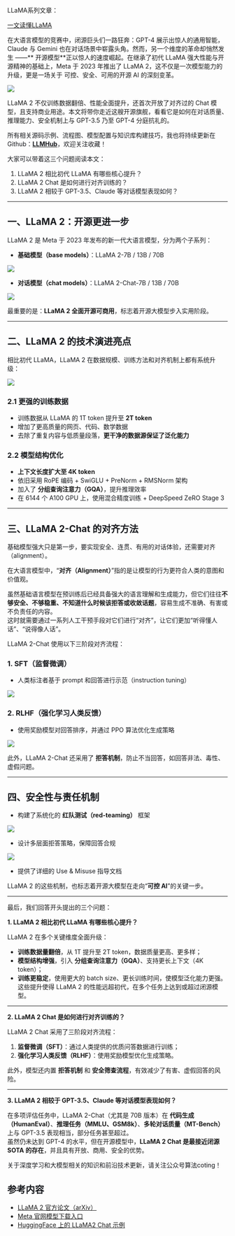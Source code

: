 LLaMA系列文章：

[一文读懂LLaMA](https://zhuanlan.zhihu.com/p/1930326295067199098)



在大语言模型的竞赛中，闭源巨头们一路狂奔：GPT-4 展示出惊人的通用智能，Claude 与 Gemini 也在对话场景中崭露头角。然而，另一个维度的革命却悄然发生 ——** 开源模型**正以惊人的速度崛起。在继承了初代 LLaMA 强大性能与开源精神的基础上，Meta 于 2023 年推出了 LLaMA 2，这不仅是一次模型能力的升级，更是一场关于 可控、安全、可用的开源 AI 的深刻变革。  

![](https://cdn.nlark.com/yuque/0/2025/png/28454971/1753106786397-6a6d3bb3-7155-4446-8ca2-7cf67b100618.png)

LLaMA 2 不仅训练数据翻倍、性能全面提升，还首次开放了对齐过的 Chat 模型，且支持商业用途。本文将带你走近这艘开源旗舰，看看它是如何在对话质量、推理能力、安全机制上与 GPT-3.5 乃至 GPT-4 分庭抗礼的。  

<font style="color:rgb(25, 27, 31);">所有相关源码示例、流程图、模型配置与知识库构建技巧，我也将持续更新在Github：</font>[**<font style="color:rgb(25, 27, 31);">LLMHub</font>**](https://github.com/zhangting-hit/LLMHub)<font style="color:rgb(25, 27, 31);">，欢迎关注收藏！</font>

<font style="color:rgb(25, 27, 31);">大家可以带着这三个问题阅读本文：</font>

1. <font style="color:rgb(25, 27, 31);">LLaMA 2 相比初代 LLaMA 有哪些核心提升？</font>
2. <font style="color:rgb(25, 27, 31);">LLaMA 2 Chat 是如何进行对齐训练的？</font>
3. <font style="color:rgb(25, 27, 31);">LLaMA 2 相较于 GPT-3.5、Claude 等对话模型表现如何？</font>

---

## <font style="color:rgb(25, 27, 31);">一、LLaMA 2：开源更进一步</font>
<font style="color:rgb(25, 27, 31);">LLaMA 2 是 Meta 于 2023 年发布的新一代大语言模型，分为两个子系列：</font>

+ **基础模型（base models）**<font style="color:rgb(25, 27, 31);">：LLaMA 2-7B / 13B / 70B</font>

![](https://cdn.nlark.com/yuque/0/2025/png/28454971/1753002319779-60354135-fdf7-4665-ad35-eaeb8d91b22f.png)

+ **对话模型（chat models）**<font style="color:rgb(25, 27, 31);">：LLaMA 2-Chat-7B / 13B / 70B</font>

![](https://cdn.nlark.com/yuque/0/2025/png/28454971/1753002560822-d00c0b3b-7ee9-40b1-bac7-64a7ab6910ba.png)

<font style="color:rgb(25, 27, 31);">最重要的是：</font>**LLaMA 2 全面开源可商用**<font style="color:rgb(25, 27, 31);">，标志着开源大模型步入实用阶段。</font>

---

## <font style="color:rgb(25, 27, 31);">二、LLaMA 2 的技术演进亮点</font>
<font style="color:rgb(25, 27, 31);">相比初代 LLaMA，LLaMA 2 在数据规模、训练方法和对齐机制上都有系统升级：</font>

![](https://cdn.nlark.com/yuque/0/2025/png/28454971/1753002651635-e668bd6e-f59e-450d-be3a-20910a812533.png)

### 2.1<font style="color:rgb(25, 27, 31);"> 更强的训练数据</font>
+ <font style="color:rgb(25, 27, 31);">训练数据从 LLaMA 的 1T token 提升至 </font>**2T token**
+ <font style="color:rgb(25, 27, 31);">增加了更高质量的网页、代码、数学数据</font>
+ <font style="color:rgb(25, 27, 31);">去除了重复内容与低质量段落，</font>**更干净的数据源保证了泛化能力**

### <font style="color:rgb(25, 27, 31);">2.2 模型结构优化</font>
+ **上下文长度扩大至 4K token**
+ <font style="color:rgb(25, 27, 31);">依旧采用 RoPE 编码 + SwiGLU + PreNorm + RMSNorm 架构</font>
+ <font style="color:rgb(25, 27, 31);">加入了 </font>**分组查询注意力（GQA）**<font style="color:rgb(25, 27, 31);">，提升推理效率</font>
+ <font style="color:rgb(25, 27, 31);">在 6144 个 A100 GPU 上，使用混合精度训练 + DeepSpeed ZeRO Stage 3</font>

---

## <font style="color:rgb(25, 27, 31);">三、LLaMA 2-Chat 的对齐方法</font>
<font style="color:rgb(25, 27, 31);">基础模型强大只是第一步，要实现安全、连贯、有用的对话体验，还需要对齐（alignment）。</font>

在大语言模型中，“**对齐（Alignment）**”指的是让模型的行为更符合人类的意图和价值观。

<font style="color:rgb(25, 27, 31);">虽然基础语言模型在预训练后已经具备强大的语言理解和生成能力，但它们往往</font>**不够安全、不够稳重、不知道什么时候该拒答或收敛话题**<font style="color:rgb(25, 27, 31);">，容易生成不准确、有害或不负责任的内容。  
</font><font style="color:rgb(25, 27, 31);">这时就需要通过一系列人工干预手段对它们进行“对齐”，让它们更加“听得懂人话”、“说得像人话”。</font>

<font style="color:rgb(25, 27, 31);">LLaMA 2-Chat 使用以下三阶段对齐流程：</font>

### <font style="color:rgb(25, 27, 31);">1. SFT（监督微调）</font>
+ <font style="color:rgb(25, 27, 31);">人类标注者基于 prompt 和回答进行示范（instruction tuning）</font>

![](https://cdn.nlark.com/yuque/0/2025/png/28454971/1753002696214-c8120b34-346d-4c29-85c1-bcfe50ada34f.png)

### <font style="color:rgb(25, 27, 31);">2. RLHF（强化学习人类反馈）</font>
+ <font style="color:rgb(25, 27, 31);">使用奖励模型对回答排序，并通过 PPO 算法优化生成策略</font>

![](https://cdn.nlark.com/yuque/0/2025/png/28454971/1753002301579-5bb7c4b4-f364-4e72-8313-8f0dcf3734f7.png)



<font style="color:rgb(25, 27, 31);">此外，LLaMA 2-Chat 还采用了 </font>**拒答机制**<font style="color:rgb(25, 27, 31);">，防止不当回答，如回答非法、毒性、虚假问题。</font>

---

## <font style="color:rgb(25, 27, 31);">四、安全性与责任机制</font>
+ <font style="color:rgb(25, 27, 31);">构建了系统化的 </font>**红队测试（red-teaming）**<font style="color:rgb(25, 27, 31);"> 框架</font>

![](https://cdn.nlark.com/yuque/0/2025/png/28454971/1753002277839-ca1b6062-c1ec-4ac8-b160-305b6d45d383.png)

+ <font style="color:rgb(25, 27, 31);">设计多层面拒答策略，保障回答合规</font>

![](https://cdn.nlark.com/yuque/0/2025/png/28454971/1753002455368-25761aeb-f596-4c54-a900-a4fb275b8f3d.png)

+ <font style="color:rgb(25, 27, 31);">提供了详细的 Use & Misuse 指导文档</font>

<font style="color:rgb(25, 27, 31);">LLaMA 2 的这些机制，也标志着开源大模型在走向“</font>**<font style="color:rgb(25, 27, 31);">可控 AI</font>**<font style="color:rgb(25, 27, 31);">”的关键一步。</font>

---

最后，我们回答开头提出的三个问题：

**1. LLaMA 2 相比初代 LLaMA 有哪些核心提升？**

LLaMA 2 在多个关键维度全面升级：

+ **训练数据量翻倍**，从 1T 提升至 2T token，数据质量更高、更多样；
+ **模型结构增强**，引入 **分组查询注意力（GQA）**、支持更长上下文（4K token）；
+ **训练更稳定**，使用更大的 batch size、更长训练时间，使模型泛化能力更强。  
这些提升使得 LLaMA 2 的性能远超初代，在多个任务上达到或超过闭源模型。

---

**2. LLaMA 2 Chat 是如何进行对齐训练的？**

LLaMA 2 Chat 采用了三阶段对齐流程：

1. **监督微调（SFT）**：通过人类提供的优质问答数据进行训练；
2. **强化学习人类反馈（RLHF）**：使用奖励模型优化生成策略。

此外，模型还内置 **拒答机制** 和 **安全筛查流程**，有效减少了有害、虚假回答的风险。

---

**3. LLaMA 2 相较于 GPT-3.5、Claude 等对话模型表现如何？**

在多项评估任务中，LLaMA 2-Chat（尤其是 70B 版本）在 **代码生成（HumanEval）**、**推理任务（MMLU、GSM8k）**、**多轮对话质量（MT-Bench）** 上与 GPT-3.5 表现相当，部分任务甚至超过。  
虽然仍未达到 GPT-4 的水平，但在开源模型中，**LLaMA 2 Chat 是最接近闭源 SOTA 的存在**，并且具有开放、商用、安全的优势。



<font style="color:rgb(25, 27, 31);">关于深度学习和大模型相关的知识和前沿技术更新，请关注公众号</font><font style="color:rgb(25, 27, 31);background-color:rgb(246, 246, 246);">算法coting</font><font style="color:rgb(25, 27, 31);">！</font>

## <font style="color:rgb(25, 27, 31);">参考内容</font>
+ [LLaMA 2 官方论文（arXiv）](https://arxiv.org/abs/2307.09288)
+ [Meta 官网模型下载入口](https://ai.meta.com/resources/models-and-libraries/llama-downloads/)
+ [HuggingFace 上的 LLaMA2 Chat 示例](https://huggingface.co/meta-llama)



